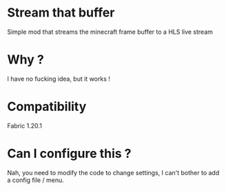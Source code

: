 # Stream that buffer
Simple mod that streams the minecraft frame buffer to a HLS live stream

# Why ?
I have no fucking idea, but it works !

# Compatibility
Fabric 1.20.1

# Can I configure this ?
Nah, you need to modify the code to change settings, I can't bother to add a config file / menu.
